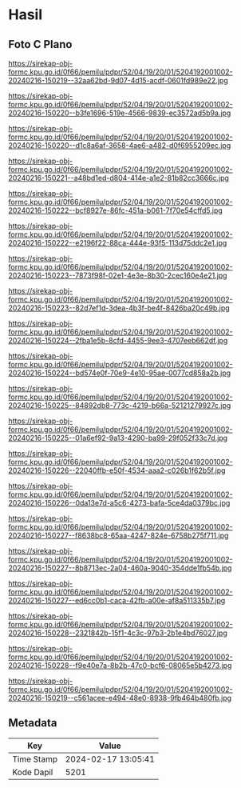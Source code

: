 # Hasil

## Foto C Plano

https://sirekap-obj-formc.kpu.go.id/0f66/pemilu/pdpr/52/04/19/20/01/5204192001002-20240216-150219--32aa62bd-9d07-4d15-acdf-0601fd989e22.jpg

https://sirekap-obj-formc.kpu.go.id/0f66/pemilu/pdpr/52/04/19/20/01/5204192001002-20240216-150220--b3fe1696-519e-4566-9839-ec3572ad5b9a.jpg

https://sirekap-obj-formc.kpu.go.id/0f66/pemilu/pdpr/52/04/19/20/01/5204192001002-20240216-150220--d1c8a6af-3658-4ae6-a482-d0f6955209ec.jpg

https://sirekap-obj-formc.kpu.go.id/0f66/pemilu/pdpr/52/04/19/20/01/5204192001002-20240216-150221--a48bd1ed-d804-414e-a1e2-81b82cc3666c.jpg

https://sirekap-obj-formc.kpu.go.id/0f66/pemilu/pdpr/52/04/19/20/01/5204192001002-20240216-150222--bcf8927e-86fc-451a-b061-7f70e54cffd5.jpg

https://sirekap-obj-formc.kpu.go.id/0f66/pemilu/pdpr/52/04/19/20/01/5204192001002-20240216-150222--e2196f22-88ca-444e-93f5-113d75ddc2e1.jpg

https://sirekap-obj-formc.kpu.go.id/0f66/pemilu/pdpr/52/04/19/20/01/5204192001002-20240216-150223--7873f98f-02e1-4e3e-8b30-2cec160e4e21.jpg

https://sirekap-obj-formc.kpu.go.id/0f66/pemilu/pdpr/52/04/19/20/01/5204192001002-20240216-150223--82d7ef1d-3dea-4b3f-be4f-8426ba20c49b.jpg

https://sirekap-obj-formc.kpu.go.id/0f66/pemilu/pdpr/52/04/19/20/01/5204192001002-20240216-150224--2fba1e5b-8cfd-4455-9ee3-4707eeb662df.jpg

https://sirekap-obj-formc.kpu.go.id/0f66/pemilu/pdpr/52/04/19/20/01/5204192001002-20240216-150224--bd574e0f-70e9-4e10-95ae-0077cd858a2b.jpg

https://sirekap-obj-formc.kpu.go.id/0f66/pemilu/pdpr/52/04/19/20/01/5204192001002-20240216-150225--84892db8-773c-4219-b66a-52121279927c.jpg

https://sirekap-obj-formc.kpu.go.id/0f66/pemilu/pdpr/52/04/19/20/01/5204192001002-20240216-150225--01a6ef92-9a13-4290-ba99-29f052f33c7d.jpg

https://sirekap-obj-formc.kpu.go.id/0f66/pemilu/pdpr/52/04/19/20/01/5204192001002-20240216-150226--22040ffb-e50f-4534-aaa2-c026b1f62b5f.jpg

https://sirekap-obj-formc.kpu.go.id/0f66/pemilu/pdpr/52/04/19/20/01/5204192001002-20240216-150226--0da13e7d-a5c6-4273-bafa-5ce4da0379bc.jpg

https://sirekap-obj-formc.kpu.go.id/0f66/pemilu/pdpr/52/04/19/20/01/5204192001002-20240216-150227--f8638bc8-65aa-4247-824e-6758b275f711.jpg

https://sirekap-obj-formc.kpu.go.id/0f66/pemilu/pdpr/52/04/19/20/01/5204192001002-20240216-150227--8b8713ec-2a04-460a-9040-354dde1fb54b.jpg

https://sirekap-obj-formc.kpu.go.id/0f66/pemilu/pdpr/52/04/19/20/01/5204192001002-20240216-150227--ed6cc0b1-caca-42fb-a00e-af8a511335b7.jpg

https://sirekap-obj-formc.kpu.go.id/0f66/pemilu/pdpr/52/04/19/20/01/5204192001002-20240216-150228--2321842b-15f1-4c3c-97b3-2b1e4bd76027.jpg

https://sirekap-obj-formc.kpu.go.id/0f66/pemilu/pdpr/52/04/19/20/01/5204192001002-20240216-150228--f9e40e7a-8b2b-47c0-bcf6-08065e5b4273.jpg

https://sirekap-obj-formc.kpu.go.id/0f66/pemilu/pdpr/52/04/19/20/01/5204192001002-20240216-150219--c561acee-e494-48e0-8938-9fb464b480fb.jpg


## Metadata

| Key        | Value               |
| ---------- | ------------------- |
| Time Stamp | 2024-02-17 13:05:41 |
| Kode Dapil | 5201                |



